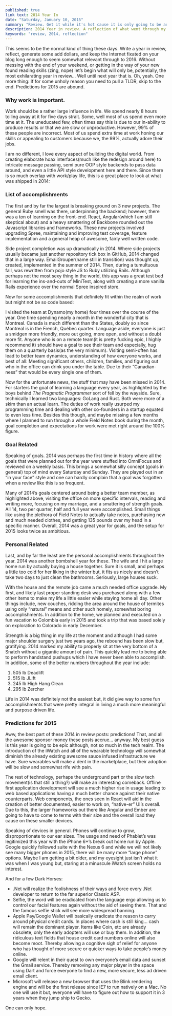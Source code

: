 ```yaml
---
published: true
link text: 2014 Year In
date: "Saturday, January 10, 2015"
summary: "Review. Get it while it's hot cause it is only going to be around for a year."
description: 2014 Year in review. A reflection of what went through my mind
keywords: "review, 2014, reflection"
---
```


This seems to be the normal kind of thing these days. Write a year in review, reflect, generate some add dollars, and keep the Internet fixated on your blog long enough to seem somewhat relevant through to 2016. Without messing with the end of your weekend, or getting in the way of your new found reading skills (zing, nope) let’s begin what will only be, potentially, the most exhilarating year in review... Well until next year that is. Oh, yeah. One more thing: If for some unholy reason you need to pull a TLDR, skip to the end. Predictions for 2015 are abound. 

### Why work is important.
Work should be a rather large influence in life. We spend nearly 8 hours toiling away at it for five days strait. Some, well most of us spend even more time at it. The uneducated few, often times say this is due to our in-ability to produce results or that we are slow or unproductive. However, 99% of these people are incorrect. Most of us spend extra time at work honing our skills or appealing to customers because we, the 99%, actually adore their jobs. 

I am no different, I love every aspect of building the digital world. From creating elaborate hoax interfaces(much like the redesign around here) to intricate message passing, semi pure OOP style backends to pass data around, and even a little API style development here and there. Since there is so much overlap with work/play life, this is a great place to look at what was shipped in 2014:

### List of accomplishments
The first and by far the largest is breaking ground on 3 new projects. The general Ruby smell was there, underpinning the backend; however, there was a ton of learning on the front-end. React, Angular(which I am still skeptical about) and a heavy smattering of Backbone rounded out the Javascript libraries and frameworks. These new projects involved upgrading Spree, maintaining and improving test coverage, feature implementation and a general heap of awesome, fairly well written code.

Side project completion was up dramatically in 2014. Where side projects usually became just another repository tick box in GitHub, 2014 changed that in a large way. EmailGrouper(name still in transition) was thought up, created, implemented in the summer of 2014. Then, during a tumultuous fall, was rewritten from pojo style JS to Ruby utilizing Rails. Although perhaps not the most sexy thing in the world, this app was a great test bed for learning the ins-and-outs of MiniTest, along with creating a more vanilla Rails experience over the normal Spree inspired store.

Now for some accomplishments that definitely fit within the realm of work but might not be so code based:

I visited the team at Dynamo(my home) four times over the course of the year. One time spending nearly a month in the wonderful city that is Montreal. Canada is much different than the States, doubly so since Montreal is in the French, Québec quarter. Language aside, everyone is just a smidgen more friendly, more out going, more open, and without a doubt more fit. Anyone who is on a remote team(it is pretty fucking epic, I highly recommend it) should have a goal to see their team and especially, hug them on a quarterly basis(as the very minimum). Visiting semi-often has lead to better team dynamics, understanding of how everyone works, and best of all: Meeting significant others, children, families, and figuring out who in the office can drink you under the table. Due to their “Canadian-ness” that would be every single one of them.

Now for the unfortunate news, the stuff that may have been missed in 2014. For starters the goal of learning a language every year, as highlighted by the boys behind *The Pragmatic Programmer* sort of fell by the wayside. Sure, technically I learned two languages: GoLang and Rust. Both were more of a skim than an actual learn. The duties of work really usurped my programming time and dealing with other co-founders in a startup equated to even less time. Besides this though, and maybe missing a few months where I planned to run through a whole Field Notes book during the month, goal completion and expectations for work were met right around the 100% figure.

### Goal Related
Speaking of goals. 2014 was perhaps the first time in history where all the goals that were planned out for the year were stuffed into OmniFocus and reviewed on a weekly basis. This brings a somewhat silly concept (goals in general) top of mind every Saturday and Sunday. They are played out in an “in your face” style and one can hardly complain that a goal was forgotten when a review like this is so frequent.

Many of 2014’s goals centered around being a better team member, as highlighted above, visiting the office on more specific intervals, reading and writing more, focusing on my marriage, and a smattering of strength goals. All 14, two per quarter, half and full year were accomplished. Small things like using the plethora of Field Notes to actually take notes, purchasing new and much needed clothes, and getting 135 pounds over my head in a specific manner. Overall, 2014 was a great year for goals, and the setup for 2015 looks twice as ambitious. 

### Personal Related
Last, and by far the least are the personal accomplishments throughout the year. 2014 was another bombshell year for these. The wife and I hit a large home run by actually buying a house together. Sure it is small, and perhaps a little too cold for her liking in the winter but, it fits us nicely and doesn’t take two days to just clean the bathrooms. Seriously, large houses suck. 

With the house and the remote job came a much needed office upgrade. My first, and likely last proper standing desk was purchased along with a few other items to make my life a little easier while staying home all day. Other things include, new couches, ridding the area around the house of termites using only “natural” means and other such homely, somewhat boring accomplishments. In addition to the home, we planned and executed on a fun vacation to Colombia early in 2015 and took a trip that was based solely on exploration to Colorado in early December.

Strength is a big thing in my life at the moment and although I had some major shoulder surgery just two years ago, the rebound has been slow but, gratifying. 2014 marked my ability to properly sit at the very bottom of a Snatch without a gigantic amount of pain. This quickly lead me to being able to perform handstand pushups which I have never been able to accomplish. In addition, some of the better numbers throughout the year include:

1. 505 lb Deadlift
1. 515 lb JLift
1. 245 lb High Hang Clean
1. 295 lb Zercher

Life in 2014 was definitely not the easiest but, it did give way to some fun accomplishments that were pretty integral in living a much more meaningful and purpose driven life.

### Predictions for 2015
Aww, the best part of these 2014 in review posts: predictions! That, and all the awesome sponsor money these posts accrue... anyway. My best guess is this year is going to be epic although, not so much in the tech realm. The introduction of the iWatch and all of the wearable technology will somewhat diminish the already existing awesome sauce infused infrastructure we have. Sure wearables will make a dent in the marketplace, but their adoption will be slow and somewhat rife with pain.

The rest of technology, perhaps the underground part or the slow tech movement(is that still a thing?) will make an interesting comeback. Offline first application development will see a much higher rise in usage leading to web based applications having a much better chance against their native counterparts. Web components, the ones seen in React will aid in the creation of better documented, easier to work on, “native-er” UI’s overall. Due to this, the larger frameworks out there like Angular and Ember are going to have to come to terms with their size and the overall load they cause on these smaller devices. 

Speaking of devices in general. Phones will continue to grow, disproportionate to our ear sizes. The usage and need of Phablet’s was legitimized this year with the iPhone 6+’s break out home run by Apple. Google quickly followed suite with the Nexus 6 and while we will not likely see many bigger phones in 2015, there will be many more “large phone” options. Maybe I am getting a bit older, and my eyesight just isn’t what it was when I was young but, staring at a minuscule iWatch screen holds no interest. 

And for a few Dark Horses:

* .Net will realize the foolishness of their ways and force every .Net developer to return to the far superior Classic ASP.
* Selfie, the word will be eradicated from the language ergo allowing us to control our facial features again without the aid of seeing them. That and the famous selfie stick will see more widespread banning.
* Apple Pay/Google Wallet will basically eradicate the reason to carry around physical credit cards. In places where cash is still king... cash will remain the dominant player. Items like Coin, etc are already obsolete, only the early adopters will use or buy them. In addition, the ridiculous text fields that house credit card numbers online will also become moot. Thereby allowing a cognitive sigh of relief for anyone who has thought of more secure or quicker ways to take people’s money online.
* Google will relent in their quest to own everyone’s email data and sunset the Gmail service. Thereby removing any major player in the space using Dart and force everyone to find a new, more secure, less ad driven email client.
* Microsoft will release a new browser that uses the Blink rendering engine and will be the first release since IE7 to run natively on a Mac. No one will use it but, everyone will have to figure out how to support it in 3 years when they jump ship to Gecko.

One can only hope.